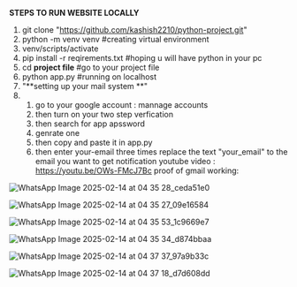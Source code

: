 **STEPS TO RUN WEBSITE LOCALLY**
1. git clone "https://github.com/kashish2210/python-project.git"
2. python -m venv venv #creating virtual environment
3. venv/scripts/activate
4. pip install -r reqirements.txt #hoping u will have python in your pc
5. cd __project file__ #go to your project file 
6. python app.py #running on localhost
7. "**setting up your mail system **"
8. 1. go to your google account : mannage accounts
   2. then turn on your two step verfication
   3. then search for app apssword
   4. genrate one
   5. then copy and paste it in app.py
   6. then enter your-email three times replace the text "your_email" to the email you want to get notification
youtube video : https://youtu.be/OWs-FMcJ7Bc
 proof of gmail working:

![WhatsApp Image 2025-02-14 at 04 35 28_ceda51e0](https://github.com/user-attachments/assets/9f7f3010-1b2a-404a-b54c-c29bb62b764a)

![WhatsApp Image 2025-02-14 at 04 35 27_09e16584](https://github.com/user-attachments/assets/dea55c75-ed1d-4619-b3de-39579cc3317a)

![WhatsApp Image 2025-02-14 at 04 35 53_1c9669e7](https://github.com/user-attachments/assets/e9d6ae7b-d392-4ab0-88f8-015b30b252c6)

![WhatsApp Image 2025-02-14 at 04 35 34_d874bbaa](https://github.com/user-attachments/assets/f28d90fa-b0b0-47ff-ad2d-85e6a65b3409)

![WhatsApp Image 2025-02-14 at 04 37 37_97a9b33c](https://github.com/user-attachments/assets/d11a5728-3e37-4824-a96d-08b4d8fe26d0)

![WhatsApp Image 2025-02-14 at 04 37 18_d7d608dd](https://github.com/user-attachments/assets/8263e4b0-352c-483c-a4a3-d23acf8a366c)

